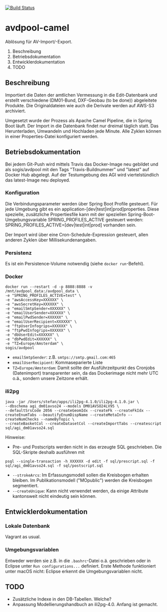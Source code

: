 [![Build Status](https://travis-ci.org/sogis/avdpool-camel.svg?branch=master)](https://travis-ci.org/sogis/avdpool-camel)
# avdpool-camel
Ablösung für AV-Import/-Export.

1. Beschreibung
2. Betriebsdokumentation
3. Entwicklerdokumentation
4. TODO

## Beschreibung
Importiert die Daten der amtlichen Vermessung in die Edit-Datenbank und erstellt verschiedene (DM01-Bund, DXF-Geobau (to be done)) abgeleitete Produkte. Die Originaldateien wie auch die Derivate werden auf AWS-S3 archiviert.

Umgesetzt wurde der Prozess als Apache Camel Pipeline, die in Spring Boot läuft. Der Import in die Datenbank findet nur dreimal täglich statt. Das Herunterladen, Umwandeln und Hochladen jede Minute. Alle Zyklen können in einer Properties-Datei konfiguriert werden.

## Betriebsdokumentation
Bei jedem Git-Push wird mittels Travis das Docker-Image neu gebildet und als sogis/avdpool mit den Tags "Travis-Buildnummer" und "latest" auf Docker Hub abgelegt. Auf der Testumgebung des AGI wird viertelstündlich das latest-Image neu deployed.

### Konfiguration
Die Verbindungsparameter werden über Spring Boot Profile gesteuert. Für jede Umgebung gibt es ein application-[dev|test|int|prod]properties. Diese spezielle, zusätzliche Propertiesfile kann mit der speziellen Spring-Boot-Umgebungsvariable SPRING_PROFILES_ACTIVE gesteuert werden: SPRING_PROFILES_ACTIVE=[dev|test|int|prod] vorhanden sein.

Der Import wird über eine Cron-Schedule-Expression gesteuert, allen anderen Zyklen über Millisekundenangaben.

### Persistenz
Es ist ein Persistence-Volume notwendig (siehe `docker run`-Befehl).

### Docker
```
docker run --restart -d -p 8888:8888 -v /mnt/avdpool_data:/avdpool_data \
-e "SPRING_PROFILES_ACTIVE=test" \
-e "awsAccessKey=XXXXXX" \
-e "awsSecretKey=XXXXXX" \
-e "emailSmtpSender=XXXXXX" \
-e "emailUserSender=XXXXXX" \
-e "emailPwdSender=XXXXXX" \
-e "emailUserRecipient=XXXXXX" \
-e "ftpUserInfogrips=XXXXXX" \
-e "ftpPwdInfogrips=XXXXXX" \
-e "dbUserEdit=XXXXXX" \
-e "dbPwdEdit=XXXXXX" \
-e "TZ=Europe/Amsterdam" \
sogis/avdpool
```

- `emailSmtpSender`: z.B. `smtps://smtp.gmail.com:465`
- `emailUserRecipient`: Kommaseparierte Liste
- `TZ=Europe/Amsterdam`: Damit sollte der Ausführzeitpunkt des Cronjobs (Datenimport) transparenter sein, da das Dockerimage nicht mehr UTC o.ä., sondern unsere Zeitzone erhält.

### ili2pg
```
java -jar /Users/stefan/apps/ili2pg-4.1.0/ili2pg-4.1.0.jar \
--dbschema agi_dm01avso24 --models DM01AVSO24LV95 \
--defaultSrsCode 2056 --createGeomIdx --createFk --createFkIdx --createEnumTabs --beautifyEnumDispName --createMetaInfo --createNumChecks --nameByTopic \
--createBasketCol --createDatasetCol --createImportTabs --createscript sql/agi_dm01avso24.sql
```

Hinweise:
- Pre- und Postscripts werden nicht in das erzeugte SQL geschrieben. Die SQL-Skripte deshalb ausführen mit
```
psql --single-transaction -h XXXXXX -d edit -f sql/prescript.sql -f sql/agi_dm01avso24.sql -f sql/postscript.sql
```
- `--strokeArcs`: Im Erfassungsmodell sollen die Kreisbogen erhalten bleiben. Im Publikationsmodell ("MOpublic") werden die Kreisbogen segmentiert.
- `--createUnique`: Kann nicht verwendet werden, da einige Attribute kantonsweit nicht eindeutig sein können.

## Entwicklerdokumentation

### Lokale Datenbank
Vagrant as usual.

### Umgebungsvariablen
Entweder werden sie z.B. in die `.bashrc`-Datei o.ä. geschrieben oder in Eclipse unter `Run configurations...` definiert. Erste Methode funktioniert unter macOS nicht: Eclipse erkennt die Umgebungsvariablen nicht.

## TODO 
- Zusätzliche Indexe in den DB-Tabellen. Welche?
- Anpassung Modellierungshandbuch an ili2pg-4.0. Anfang ist gemacht.




